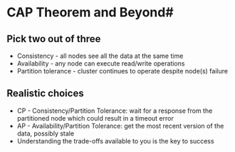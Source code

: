 # CAP Theorem and Beyond#

## Pick two out of three ##
* Consistency - all nodes see all the data at the same time
* Availability - any node can execute read/write operations
* Partition tolerance - cluster continues to operate despite node(s) failure

## Realistic choices ##
* CP - Consistency/Partition Tolerance: wait for a response from the partitioned node which could result in a timeout error
* AP - Availability/Partition Tolerance: get the most recent version of the data, possibly stale
* Understanding the trade-offs available to you is the key to success
